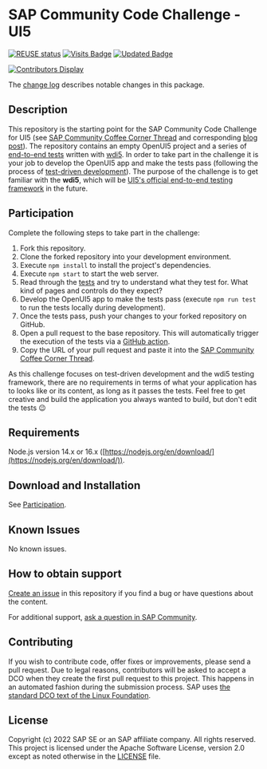 # SAP Community Code Challenge - UI5
<!--- Register repository https://api.reuse.software/register, then add REUSE badge:-->
[![REUSE status](https://api.reuse.software/badge/github.com/SAP-samples/sap-community-code-challenge-ui5)](https://api.reuse.software/info/github.com/SAP-samples/sap-community-code-challenge-ui5)
[![Visits Badge](https://badges.pufler.dev/visits/SAP-samples/sap-community-code-challenge-ui5)](https://badges.pufler.dev)
[![Updated Badge](https://badges.pufler.dev/updated/SAP-samples/sap-community-code-challenge-ui5)](https://badges.pufler.dev)

[![Contributors Display](https://badges.pufler.dev/contributors/SAP-samples/sap-community-code-challenge-ui5?size=50&padding=5&bots=false)](https://badges.pufler.dev)

The [change log](/CHANGELOG.md) describes notable changes in this package.

## Description
This repository is the starting point for the SAP Community Code Challenge for UI5 (see [SAP Community Coffee Corner Thread]() and corresponding [blog post]()). The repository contains an empty OpenUI5 project and a series of [end-to-end tests](/webapp/test/e2e/) written with [wdi5](https://js-soft.github.io/wdi5/#/). In order to take part in the challenge it is your job to develop the OpenUI5 app and make the tests pass (following the process of [test-driven development](https://en.wikipedia.org/wiki/Test-driven_development)). The purpose of the challenge is to get familiar with the **wdi5**, which will be [UI5's official end-to-end testing framework](https://blogs.sap.com/2022/02/12/the-king-is-dead-long-live-the-king-wdi5-as-uiveri5-successor/) in the future.

## Participation
Complete the following steps to take part in the challenge:

1. Fork this repository.
1. Clone the forked repository into your development environment.
1. Execute `npm install` to install the project's dependencies.
1. Execute `npm start` to start the web server.
1. Read through the [tests](/webapp/test/e2e/) and try to understand what they test for. What kind of pages and controls do they expect?
1. Develop the OpenUI5 app to make the tests pass (execute `npm run test` to run the tests locally during development).
1. Once the tests pass, push your changes to your forked repository on GitHub.
1. Open a pull request to the base repository. This will automatically trigger the execution of the tests via a [GitHub action](/.github/workflows/wdi5-tests.yml).
1. Copy the URL of your pull request and paste it into the [SAP Community Coffee Corner Thread]().

As this challenge focuses on test-driven development and the wdi5 testing framework, there are no requirements in terms of what your application has to looks like or its content, as long as it passes the tests. Feel free to get creative and build the application you always wanted to build, but don't edit the tests 😉

## Requirements
Node.js version 14.x or 16.x ([https://nodejs.org/en/download/](https://nodejs.org/en/download/)).

## Download and Installation
See [Participation](#participation).

## Known Issues
No known issues.

## How to obtain support
[Create an issue](https://github.com/SAP-samples/<repository-name>/issues) in this repository if you find a bug or have questions about the content.
 
For additional support, [ask a question in SAP Community](https://answers.sap.com/questions/ask.html).

## Contributing
If you wish to contribute code, offer fixes or improvements, please send a pull request. Due to legal reasons, contributors will be asked to accept a DCO when they create the first pull request to this project. This happens in an automated fashion during the submission process. SAP uses [the standard DCO text of the Linux Foundation](https://developercertificate.org/).

## License
Copyright (c) 2022 SAP SE or an SAP affiliate company. All rights reserved. This project is licensed under the Apache Software License, version 2.0 except as noted otherwise in the [LICENSE](/LICENSES/Apache-2.0.txt) file.
